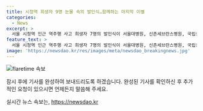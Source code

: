```yaml
---
title: 시청역 희생자 9명 눈물 속의 발인식…함께하는 마지막 이별
categories:
  - News
excerpt: >
  서울 시청역 인근 역주행 사고 희생자 7명의 발인식이 서울대병원, 신촌세브란스병원, 국립중앙의료원 등에서 엄숙하게 이뤄졌습니다. 공무원 운구행렬은 고인의 본청과 서소문 청사를 들렀고, 나머지 희생자 2명의 발인도 오전 중 마무리될 예정입니다. MBC뉴스는 24시간 제보를 기다립니다.
feature_text: >
  서울 시청역 인근 역주행 사고 희생자 7명의 발인식이 서울대병원, 신촌세브란스병원, 국립중앙의료원 등에서 엄숙하게 이뤄졌습니다. 공무원 운구행렬은 고인의 본청과 서소문 청사를 들렀고, 나머지 희생자 2명의 발인도 오전 중 마무리될 예정입니다. MBC뉴스는 24시간 제보를 기다립니다.
image: 'https://newsdao.kr/res/images/meta/newsdao_breakingnews.jpg'
---
```


<p><img src="https://newsdao.kr/res/images/meta/newsdao_breakingnews.jpg" alt="flaretime 속보" /></p>

<p>잠시 후에 기사를 완성하여 보내드리도록 하겠습니다. 완성된 기사를 확인하신 후 추가적인 요청이 있으시면 언제든지 말씀해 주세요.</p>
실시간 뉴스 속보는, <a href="https://newsdao.kr" rel="dofollow">https://newsdao.kr</a>


